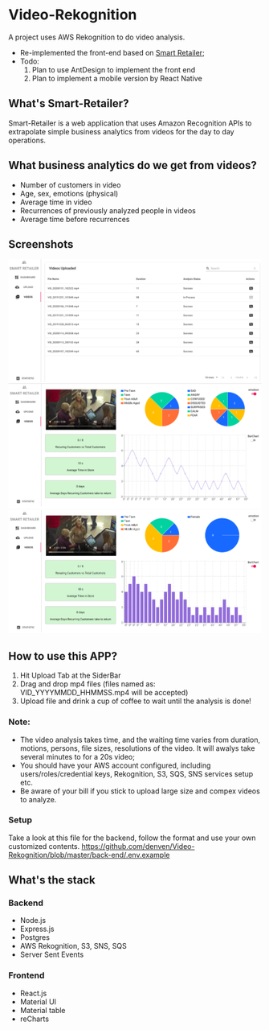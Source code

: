 # Video-Rekognition

A project uses AWS Rekognition to do video analysis. 

- Re-implemented the front-end based on [Smart Retailer](https://github.com/denven/Smart-Retailer);
- Todo: 
  1. Plan to use AntDesign to implement the front end
  2. Plan to implement a mobile version by React Native

## What's Smart-Retailer?

Smart-Retailer is a web application that uses Amazon Recognition APIs to extrapolate simple business analytics from videos for the day to day operations.

## What business analytics do we get from videos?
- Number of customers in video
- Age, sex, emotions (physical) 
- Average time in video
- Recurrences of previously analyzed people in videos
- Average time before recurrences

## Screenshots
![Videos Uploaded and status of Analysis](./screenshots/Videos_Uploaded.png#pic_center=960x500)
![Analysis for new customers-Line Chart View](./screenshots/Analysis_LineChartView.png#pic_center=960x500)
![Analysis for new customers-Bar Chart View](./screenshots/Analysis_BarChartView.png#pic_center=960x500)

## How to use this APP?
1. Hit Upload Tab at the SiderBar
2. Drag and drop mp4 files (files named as: VID_YYYYMMDD_HHMMSS.mp4 will be accepted)
3. Upload file and drink a cup of coffee to wait until the analysis is done!

### Note: 
- The video analysis takes time, and the waiting time varies from duration, motions, persons, file sizes, resolutions of the video. It will awalys take several minutes to for a 20s video;
- You should have your AWS account configured, including users/roles/credential keys, Rekognition, S3, SQS, SNS services setup etc.
- Be aware of your bill if you stick to upload large size and compex videos to analyze. 

### Setup
 Take a look at this file for the backend, follow the format and use your own customized contents.
 https://github.com/denven/Video-Rekognition/blob/master/back-end/.env.example

## What's the stack
### Backend
- Node.js
- Express.js
- Postgres
- AWS Rekognition, S3, SNS, SQS
- Server Sent Events
### Frontend
- React.js
- Material UI
- Material table
- reCharts